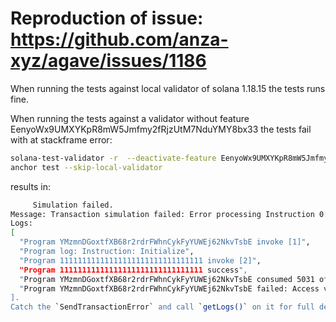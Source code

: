 # Reproduction of issue: https://github.com/anza-xyz/agave/issues/1186

When running the tests against local validator of solana 1.18.15 the tests runs fine.

When running the tests against a validator without feature EenyoWx9UMXYKpR8mW5Jmfmy2fRjzUtM7NduYMY8bx33 the tests fail with at stackframe error:

```bash
solana-test-validator -r  --deactivate-feature EenyoWx9UMXYKpR8mW5Jmfmy2fRjzUtM7NduYMY8bx33
anchor test --skip-local-validator
```

results in:

```bash
     Simulation failed.
Message: Transaction simulation failed: Error processing Instruction 0: Program failed to complete.
Logs:
[
  "Program YMzmnDGoxtfXB68r2rdrFWhnCykFyYUWEj62NkvTsbE invoke [1]",
  "Program log: Instruction: Initialize",
  "Program 11111111111111111111111111111111 invoke [2]",
  "Program 11111111111111111111111111111111 success",
  "Program YMzmnDGoxtfXB68r2rdrFWhnCykFyYUWEj62NkvTsbE consumed 5031 of 200000 compute units",
  "Program YMzmnDGoxtfXB68r2rdrFWhnCykFyYUWEj62NkvTsbE failed: Access violation in stack frame 11 at address 0x20000bfd0 of size 8"
].
Catch the `SendTransactionError` and call `getLogs()` on it for full details.
```
